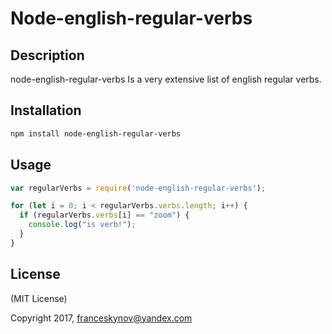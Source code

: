 Node-english-regular-verbs
=========================

## Description

node-english-regular-verbs Is a very extensive list of english regular verbs.

## Installation

```bash
npm install node-english-regular-verbs
```

## Usage

```js
var regularVerbs = require('node-english-regular-verbs');

for (let i = 0; i < regularVerbs.verbs.length; i++) {
  if (regularVerbs.verbs[i] == "zoom") {
    console.log("is verb!");
  }
}
```

## License

(MIT License)

Copyright 2017,  <franceskynov@yandex.com>
